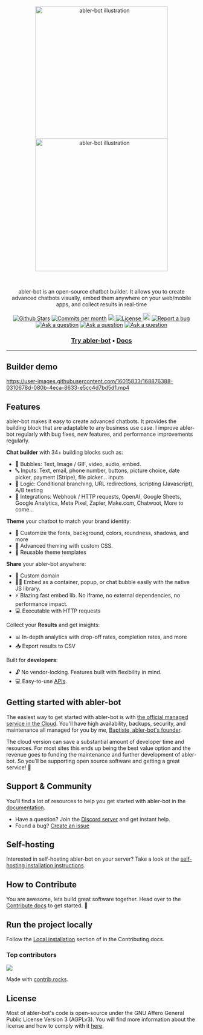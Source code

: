 <br />
<p align="center">
  <a href="https://abler-bot.io/#gh-light-mode-only" target="_blank">
    <img src="./.github/images/logo-light.png" alt="abler-bot illustration" width="350px">
  </a>
  <a href="https://abler-bot.io/#gh-dark-mode-only" target="_blank">
    <img src="./.github/images/logo-dark.png" alt="abler-bot illustration" width="350px">
  </a>
</p>
<br />

<p align="center">
abler-bot is an open-source chatbot builder. It allows you to create advanced chatbots visually, embed them anywhere on your web/mobile apps, and collect results in real-time
</p>

<p align="center">
<a href="https://github.com/baptistearno/abler-bot.io/stargazers"><img src="https://img.shields.io/github/stars/baptistearno/abler-bot.io" alt="Github Stars"></a>
</a>
<a href="https://github.com/baptistearno/abler-bot.io/pulse"><img src="https://img.shields.io/github/commit-activity/m/baptistearno/abler-bot.io" alt="Commits per month"></a>
<a href="https://docs.abler-bot.io/self-hosting/guides/docker">
<img src="https://img.shields.io/docker/pulls/baptistearno/abler-bot-builder">
</a>
<a href="https://github.com/baptistearno/abler-bot.io/blob/main/LICENSE"><img src="https://img.shields.io/badge/license-AGPLv3-purple" alt="License">
<a href="https://status.abler-bot.io"><img height="20px" src="https://betteruptime.com/status-badges/v1/monitor/a9kf.svg" alt="Uptime"></a>
<a href="https://github.com/baptisteArno/abler-bot.io/issues/new"><img src="https://img.shields.io/badge/Report a bug-Github-%231F80C0" alt="Report a bug"></a>
<a href="https://github.com/baptisteArno/abler-bot.io/discussions/new?category=q-a"><img src="https://img.shields.io/badge/Ask a question-Github-%231F80C0" alt="Ask a question"></a>
<a href="https://console.algora.io/org/abler-bot/bounties?status=open"><img src="https://img.shields.io/endpoint?url=https%3A%2F%2Fconsole.algora.io%2Fapi%2Fshields%2Fabler-bot%2Fbounties%3Fstatus%3Dopen" alt="Ask a question"></a>
<a href="https://abler-bot.io/discord"><img src="https://img.shields.io/badge/Join community-Discord-%23404EED" alt="Ask a question"></a>

</p>

<h3 align="center">
  <b><a href="https://app.abler-bot.io/register">Try abler-bot</a></b>
  •
  <b><a href="https://docs.abler-bot.io/">Docs</a></b>

---

## Builder demo

https://user-images.githubusercontent.com/16015833/168876388-0310678d-080b-4eca-8633-e5cc4d7bd5d1.mp4

## Features

abler-bot makes it easy to create advanced chatbots. It provides the building block that are adaptable to any business use case. I improve abler-bot regularly with bug fixes, new features, and performance improvements regularly.

**Chat builder** with 34+ building blocks such as:

- 💬 Bubbles: Text, Image / GIF, video, audio, embed.
- 🔤 Inputs: Text, email, phone number, buttons, picture choice, date picker, payment (Stripe), file picker... inputs
- 🧠 Logic: Conditional branching, URL redirections, scripting (Javascript), A/B testing
- 🔌 Integrations: Webhook / HTTP requests, OpenAI, Google Sheets, Google Analytics, Meta Pixel, Zapier, Make.com, Chatwoot, More to come...

**Theme** your chatbot to match your brand identity:

- 🎨 Customize the fonts, background, colors, roundness, shadows, and more
- 💪 Advanced theming with custom CSS.
- 💾 Reusable theme templates

**Share** your abler-bot anywhere:

- 🔗 Custom domain
- 👨‍💻 Embed as a container, popup, or chat bubble easily with the native JS library.
- ⚡ Blazing fast embed lib. No iframe, no external dependencies, no performance impact.
- 💻 Executable with HTTP requests

Collect your **Results** and get insights:

- 📊 In-depth analytics with drop-off rates, completion rates, and more
- 📥 Export results to CSV

Built for **developers**:

- 🔓 No vendor-locking. Features built with flexibility in mind.
- 💻 Easy-to-use [APIs](https://docs.abler-bot.io/api-reference).

## Getting started with abler-bot

The easiest way to get started with abler-bot is with [the official managed service in the Cloud](https://app.abler-bot.io). You'll have high availability, backups, security, and maintenance all managed for you by me, [Baptiste, abler-bot's founder](https://twitter.com/baptisteArno).

The cloud version can save a substantial amount of developer time and resources. For most sites this ends up being the best value option and the revenue goes to funding the maintenance and further development of abler-bot.
So you’ll be supporting open source software and getting a great service! 💙

## Support & Community

You'll find a lot of resources to help you get started with abler-bot in the [documentation](https://docs.abler-bot.io/).

- Have a question? Join the [Discord server](https://abler-bot.io/discord) and get instant help.
- Found a bug? [Create an issue](https://github.com/baptisteArno/abler-bot.io/issues/new)

## Self-hosting

Interested in self-hosting abler-bot on your server? Take a look at the [self-hosting installation instructions](https://docs.abler-bot.io/self-hosting/get-started).

## How to Contribute

You are awesome, lets build great software together. Head over to the [Contribute docs](https://docs.abler-bot.io/contribute/overview) to get started. 💪

## Run the project locally

Follow the [Local installation](https://docs.abler-bot.io/contribute/guides/local-installation) section of in the Contributing docs.

### Top contributors

<a href="https://github.com/baptistearno/abler-bot.io/graphs/contributors">
  <img src="https://contrib.rocks/image?repo=baptistearno/abler-bot.io" />
</a>

Made with [contrib.rocks](https://contrib.rocks).

## License

Most of abler-bot's code is open-source under the GNU Affero General Public License Version 3 (AGPLv3). You will find more information about the license and how to comply with it [here](https://docs.abler-bot.io/self-hosting#license-requirements).
